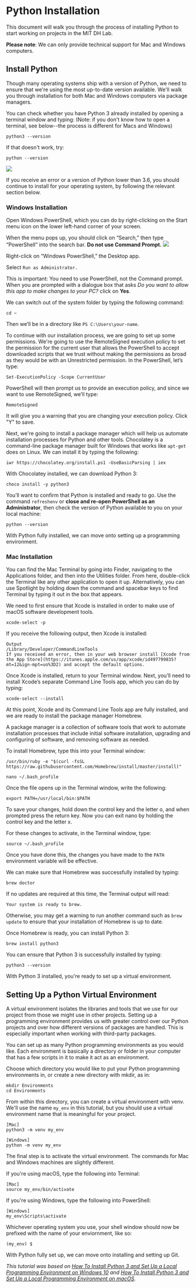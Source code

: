 # Python Installation

This document will walk you through the process of installing Python to start working on projects in the MIT DH Lab.

**Please note**: We can only provide technical support for Mac and Windows computers.

## Install Python
Though many operating systems ship with a version of Python, we need to ensure that we're using the most up-to-date version available. We'll walk you through installation for both Mac and Windows computers via package managers.

You can check whether you have Python 3 already installed by opening a terminal window and typing:
(Note: if you don't know how to open a terminal, see below--the process is different for Macs and
Windows)

```
python3 --version
```
If that doesn't work, try:

```
python --version
```


![](../images/setup_python_1.png)

If you receive an error or a version of Python lower than 3.6, you should continue to install for your operating system, by following the relevant section below.

### Windows Installation
Open Windows PowerShell, which you can do by right-clicking on the Start menu icon on the lower left-hand corner of your screen.

When the menu pops up, you should click on “Search,” then type “PowerShell” into the search bar.
**Do not use Command Prompt.**
![](../images/powershell_command_prompt.png)

Right-click on “Windows PowerShell,” the Desktop app.

Select `Run as Administrator.`

This is important: You need to use PowerShell, not the Command prompt.
When you are prompted with a dialogue box that asks *Do you want to allow this app to make changes to your PC?* click on **Yes**.

We can switch out of the system folder by typing the following command:

```
cd ~
```

Then we’ll be in a directory like `PS C:\Users\your-name`.

To continue with our installation process, we are going to set up some permissions. We're going to use the RemoteSigned execution policy to set the permission for the current user that allows the PowerShell to accept downloaded scripts that we trust without making the permissions as broad as they would be with an Unrestricted permission. In the PowerShell, let’s type:

```
Set-ExecutionPolicy -Scope CurrentUser
```

PowerShell will then prompt us to provide an execution policy, and since we want to use RemoteSigned, we’ll type:

```
RemoteSigned
```

It will give you a warning that you are changing your execution policy.  Click "Y" to save.

Next, we're going to install a package manager which will help us automate installation processes for Python and other tools. Chocolatey is a command-line package manager built for Windows that works like `apt-get` does on Linux. We can install it by typing the following:

```
iwr https://chocolatey.org/install.ps1 -UseBasicParsing | iex
```

With Chocolatey installed, we can download Python 3:

```
choco install -y python3
```

You’ll want to confirm that Python is installed and ready to go. Use the command `refreshenv` or **close and re-open PowerShell as an Administrator**, then check the version of Python available to you on your local machine:

```
python --version
```

With Python fully installed, we can move onto setting up a programming environment.

### Mac Installation

You can find the Mac Terminal by going into Finder, navigating to the Applications folder, and then into the Utilities folder. From here, double-click the Terminal like any other application to open it up. Alternatively, you can use Spotlight by holding down the command and spacebar keys to find Terminal by typing it out in the box that appears.

We need to first ensure that Xcode is installed in order to make use of macOS software development tools.

```
xcode-select -p
```

If you receive the following output, then Xcode is installed:

```
Output
/Library/Developer/CommandLineTools
If you received an error, then in your web browser install [Xcode from the App Store](https://itunes.apple.com/us/app/xcode/id497799835?mt=12&ign-mpt=uo%3D2) and accept the default options.
```

Once Xcode is installed, return to your Terminal window. Next, you’ll need to install Xcode’s separate Command Line Tools app, which you can do by typing:

```
xcode-select --install
```

At this point, Xcode and its Command Line Tools app are fully installed, and we are ready to install the package manager Homebrew.

A package manager is a collection of software tools that work to automate installation processes that include initial software installation, upgrading and configuring of software, and removing software as needed.

To install Homebrew, type this into your Terminal window:

```command
/usr/bin/ruby -e "$(curl -fsSL https://raw.githubusercontent.com/Homebrew/install/master/install)"
```

```
nano ~/.bash_profile
```

Once the file opens up in the Terminal window, write the following:

```
export PATH=/usr/local/bin:$PATH
```

To save your changes, hold down the control key and the letter o, and when prompted press the return key. Now you can exit nano by holding the control key and the letter x.

For these changes to activate, in the Terminal window, type:

```
source ~/.bash_profile
```

Once you have done this, the changes you have made to the `PATH` environment variable will be effective.

We can make sure that Homebrew was successfully installed by typing:

```
brew doctor
```

If no updates are required at this time, the Terminal output will read:

```
Your system is ready to brew.
```

Otherwise, you may get a warning to run another command such as `brew update` to ensure that your installation of Homebrew is up to date.

Once Homebrew is ready, you can install Python 3:

```
brew install python3
```

You can ensure that Python 3 is successfully installed by typing:

```
python3 --version
```

With Python 3 installed, you're ready to set up a virtual environment.

## Setting Up a Python Virtual Environment

A virtual environment isolates the libraries and tools that we use for our project from those we might use in other projects. Setting up a programming environment provides us with greater control over our Python projects and over how different versions of packages are handled. This is especially important when working with third-party packages.

You can set up as many Python programming environments as you would like. Each environment is basically a directory or folder in your computer that has a few scripts in it to make it act as an environment.

Choose which directory you would like to put your Python programming environments in, or create a new directory with mkdir, as in:

```
mkdir Environments
cd Environments
```

From within this directory, you can create a virtual environment with venv. We'll use the name `my_env` in this tutorial, but you should use a virtual environment name that is meaningful for your project.

```
[Mac]
python3 -m venv my_env
```

```
[Windows]
python -m venv my_env
```

The final step is to activate the virtual environment. The commands for Mac and Windows machines are slightly different.

If you're using macOS, type the following into Terminal:

```
[Mac]
source my_env/bin/activate
```

If you're using Windows, type the following into PowerShell:

```
[Windows]
my_env\Scripts\activate
```

Whichever operating system you use, your shell window should now be prefixed with the name of your enviornment, like so:

```
(my_env) $
```

With Python fully set up, we can move onto installing and setting up Git.

*This tutorial was based on [How To Install Python 3 and Set Up a Local Programming Environment on Windows 10](https://www.digitalocean.com/community/tutorials/how-to-install-python-3-and-set-up-a-local-programming-environment-on-windows-10#step-5-%E2%80%94-setting-up-a-virtual-environment) and [How To Install Python 3 and Set Up a Local Programming Environment on macOS](https://www.digitalocean.com/community/tutorials/how-to-install-python-3-and-set-up-a-local-programming-environment-on-macos).*

